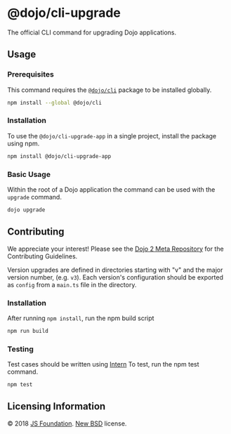 # @dojo/cli-upgrade
The official CLI command for upgrading Dojo applications.

## Usage
### Prerequisites
This command requires the [`@dojo/cli`](https://github.com/dojo/cli) package to be installed globally.

```bash
npm install --global @dojo/cli
```

### Installation
To use the `@dojo/cli-upgrade-app` in a single project, install the package using npm.

```bash
npm install @dojo/cli-upgrade-app
```

### Basic Usage
Within the root of a Dojo application the command can be used with the `upgrade` command.

```bash
dojo upgrade
```

## Contributing

We appreciate your interest!  Please see the [Dojo 2 Meta Repository](https://github.com/dojo/meta#readme) for the
Contributing Guidelines.

Version upgrades are defined in directories starting with "v" and the major version number, (e.g. `v3`). Each version's configuration should be exported as `config` from a `main.ts` file in the directory.

### Installation
After running `npm install`, run the npm build script
```bash
npm run build
```

### Testing
Test cases should be written using [Intern](https://theintern.io/)
To test, run the npm test command.
```bash
npm test
```

## Licensing Information

© 2018 [JS Foundation](https://js.foundation/). [New BSD](http://opensource.org/licenses/BSD-3-Clause) license.
